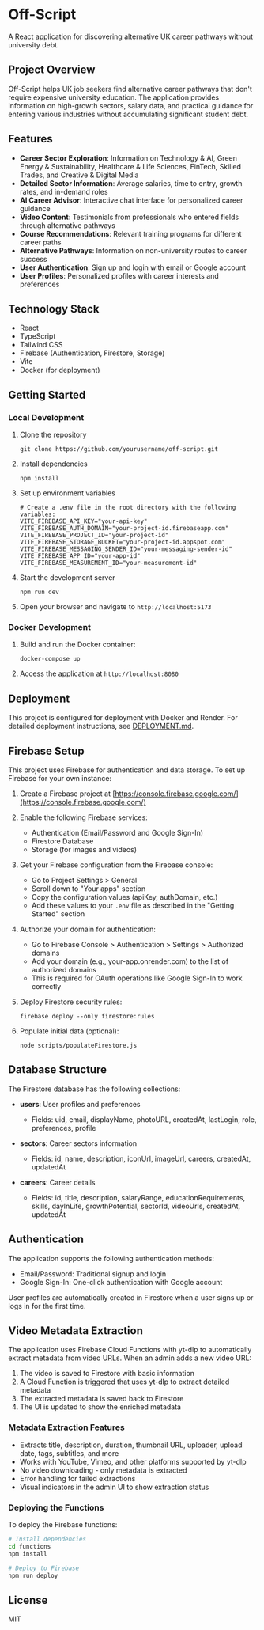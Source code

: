 # Off-Script

A React application for discovering alternative UK career pathways without university debt.

## Project Overview

Off-Script helps UK job seekers find alternative career pathways that don't require expensive university education. The application provides information on high-growth sectors, salary data, and practical guidance for entering various industries without accumulating significant student debt.

## Features

- **Career Sector Exploration**: Information on Technology & AI, Green Energy & Sustainability, Healthcare & Life Sciences, FinTech, Skilled Trades, and Creative & Digital Media
- **Detailed Sector Information**: Average salaries, time to entry, growth rates, and in-demand roles
- **AI Career Advisor**: Interactive chat interface for personalized career guidance
- **Video Content**: Testimonials from professionals who entered fields through alternative pathways
- **Course Recommendations**: Relevant training programs for different career paths
- **Alternative Pathways**: Information on non-university routes to career success
- **User Authentication**: Sign up and login with email or Google account
- **User Profiles**: Personalized profiles with career interests and preferences

## Technology Stack

- React
- TypeScript
- Tailwind CSS
- Firebase (Authentication, Firestore, Storage)
- Vite
- Docker (for deployment)

## Getting Started

### Local Development

1. Clone the repository
   ```
   git clone https://github.com/yourusername/off-script.git
   ```

2. Install dependencies
   ```
   npm install
   ```

3. Set up environment variables
   ```
   # Create a .env file in the root directory with the following variables:
   VITE_FIREBASE_API_KEY="your-api-key"
   VITE_FIREBASE_AUTH_DOMAIN="your-project-id.firebaseapp.com"
   VITE_FIREBASE_PROJECT_ID="your-project-id"
   VITE_FIREBASE_STORAGE_BUCKET="your-project-id.appspot.com"
   VITE_FIREBASE_MESSAGING_SENDER_ID="your-messaging-sender-id"
   VITE_FIREBASE_APP_ID="your-app-id"
   VITE_FIREBASE_MEASUREMENT_ID="your-measurement-id"
   ```

4. Start the development server
   ```
   npm run dev
   ```

5. Open your browser and navigate to `http://localhost:5173`

### Docker Development

1. Build and run the Docker container:
   ```
   docker-compose up
   ```

2. Access the application at `http://localhost:8080`

## Deployment

This project is configured for deployment with Docker and Render. For detailed deployment instructions, see [DEPLOYMENT.md](DEPLOYMENT.md).

## Firebase Setup

This project uses Firebase for authentication and data storage. To set up Firebase for your own instance:

1. Create a Firebase project at [https://console.firebase.google.com/](https://console.firebase.google.com/)

2. Enable the following Firebase services:
   - Authentication (Email/Password and Google Sign-In)
   - Firestore Database
   - Storage (for images and videos)

3. Get your Firebase configuration from the Firebase console:
   - Go to Project Settings > General
   - Scroll down to "Your apps" section
   - Copy the configuration values (apiKey, authDomain, etc.)
   - Add these values to your `.env` file as described in the "Getting Started" section

4. Authorize your domain for authentication:
   - Go to Firebase Console > Authentication > Settings > Authorized domains
   - Add your domain (e.g., your-app.onrender.com) to the list of authorized domains
   - This is required for OAuth operations like Google Sign-In to work correctly

5. Deploy Firestore security rules:
   ```
   firebase deploy --only firestore:rules
   ```

6. Populate initial data (optional):
   ```
   node scripts/populateFirestore.js
   ```

## Database Structure

The Firestore database has the following collections:

- **users**: User profiles and preferences
  - Fields: uid, email, displayName, photoURL, createdAt, lastLogin, role, preferences, profile

- **sectors**: Career sectors information
  - Fields: id, name, description, iconUrl, imageUrl, careers, createdAt, updatedAt

- **careers**: Career details
  - Fields: id, title, description, salaryRange, educationRequirements, skills, dayInLife, growthPotential, sectorId, videoUrls, createdAt, updatedAt

## Authentication

The application supports the following authentication methods:

- Email/Password: Traditional signup and login
- Google Sign-In: One-click authentication with Google account

User profiles are automatically created in Firestore when a user signs up or logs in for the first time.

## Video Metadata Extraction

The application uses Firebase Cloud Functions with yt-dlp to automatically extract metadata from video URLs. When an admin adds a new video URL:

1. The video is saved to Firestore with basic information
2. A Cloud Function is triggered that uses yt-dlp to extract detailed metadata
3. The extracted metadata is saved back to Firestore
4. The UI is updated to show the enriched metadata

### Metadata Extraction Features

- Extracts title, description, duration, thumbnail URL, uploader, upload date, tags, subtitles, and more
- Works with YouTube, Vimeo, and other platforms supported by yt-dlp
- No video downloading - only metadata is extracted
- Error handling for failed extractions
- Visual indicators in the admin UI to show extraction status

### Deploying the Functions

To deploy the Firebase functions:

```bash
# Install dependencies
cd functions
npm install

# Deploy to Firebase
npm run deploy
```

## License

MIT 